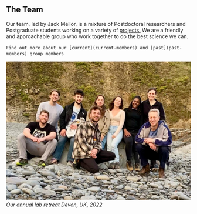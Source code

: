 ## The Team

Our team, led by Jack Mellor, is a mixture of Postdoctoral researchers and Postgraduate students working on a variety of [projects.](../projects/index)
We are a friendly and approachable group who work together to do the best science we can.

```{admonition} Our members
Find out more about our [current](current-members) and [past](past-members) group members 
```

![Hippocampus](../img/lab_photo_2023.jpg)
*Our annual lab retreat Devon, UK, 2022* 

&nbsp;

&nbsp;












